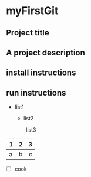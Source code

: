 # myFirstGit


## Project title

## A project description

## install instructions

## run instructions

- list1

  - list2
  
    -list3

1|2|3
:----|:-----:|-----:
a|b|c


- [ ] cook
